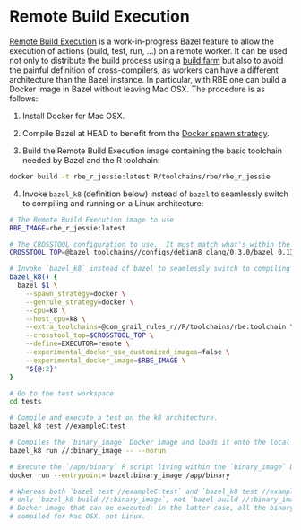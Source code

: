 Remote Build Execution
======================

[Remote Build Execution](https://docs.bazel.build/versions/master/remote-caching.html) is a
work-in-progress Bazel feature to allow the execution of actions (build, test, run, ...) on a
remote worker.  It can be used not only to distribute the build process using a [build farm](https://github.com/bazelbuild/bazel-buildfarm) but also to avoid the painful definition of
cross-compilers, as workers can have a different architecture than the Bazel instance.  In particular,
with RBE one can build a Docker image in Bazel without leaving Mac OSX.  The procedure is as follows:

1. Install Docker for Mac OSX.

2. Compile Bazel at HEAD to benefit from the
[Docker spawn strategy](https://github.com/bazelbuild/bazel/commit/ff726ffa222594b9aa2b9b518ac8453763f8432a).

3. Build the Remote Build Execution image containing the basic toolchain needed by Bazel and the R toolchain:
```bash
docker build -t rbe_r_jessie:latest R/toolchains/rbe/rbe_r_jessie
```

4. Invoke `bazel_k8` (definition below) instead of `bazel` to seamlessly switch to compiling
and running on a Linux architecture:
```bash
# The Remote Build Execution image to use
RBE_IMAGE=rbe_r_jessie:latest

# The CROSSTOOL configuration to use.  It must match what's within the RBE_IMAGE.
CROSSTOOL_TOP=@bazel_toolchains//configs/debian8_clang/0.3.0/bazel_0.13.0/default:toolchain

# Invoke `bazel_k8` instead of bazel to seamlessly switch to compiling native code for Linux.
bazel_k8() {
  bazel $1 \
    --spawn_strategy=docker \
    --genrule_strategy=docker \
    --cpu=k8 \
    --host_cpu=k8 \
    --extra_toolchains=@com_grail_rules_r//R/toolchains/rbe:toolchain \
    --crosstool_top=$CROSSTOOL_TOP \
    --define=EXECUTOR=remote \
    --experimental_docker_use_customized_images=false \
    --experimental_docker_image=$RBE_IMAGE \
    "${@:2}"
}

# Go to the test workspace
cd tests

# Compile and execute a test on the k8 architecture.
bazel_k8 test //exampleC:test

# Compiles the `binary_image` Docker image and loads it onto the local Docker daemon.
bazel_k8 run //:binary_image -- --norun

# Execute the `/app/binary` R script living within the `binary_image` Docker image.
docker run --entrypoint= bazel:binary_image /app/binary

# Whereas both `bazel test //exampleC:test` and `bazel_k8 test //exampleC:test` succeed,
# only `bazel_k8 build //:binary_image`, not `bazel build //:binary_image`, builds a
# Docker image that can be executed: in the latter case, all the binary code has been
# compiled for Mac OSX, not Linux.
```
